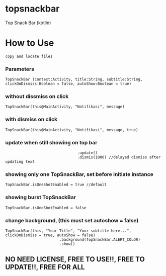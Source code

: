 # topsnackbar
Top Snack Bar (kotlin)


# How to Use
 ``` copy and locate files ```
 
### Parameters
``` TopSnackBar (context:Activity, title:String, subtitle:String, clickOnDismiss:Boolean = false, autoShow:Boolean = true) ```

### without dissmiss on click
``` TopSnackBar(this@MainActivity, "Notifikasi", message) ```

### with dismiss on click
``` TopSnackBar(this@MainActivity, "Notifikasi", message, true) ```

### update when still showing on top bar
``` TopSnackBar(this@MainActivity, "Notifikasi", "Update text")
                                .update()
                                .dismis(1000) //delayed dismiss after updating text
```
                                
                                
### showing only one TopSnackBar, set before initiate instance
``` TopSnackBar.isOneShotEnabled = true //default ```

### showing burst TopSnackBar
``` TopSnackBar.isOneShotEnabled = false ```

### change background, (this must set autoshow = false)
```
TopSnackBar(this, "Your Title", "Your subtitle here...", clickOnDismiss = true, autoShow = false)
                        .background(TopSnackBar.ALERT_COLOR)
                        .show()
```


## NO NEED LICENSE, FREE TO USE!!, FREE TO UPDATE!!, FREE FOR ALL
